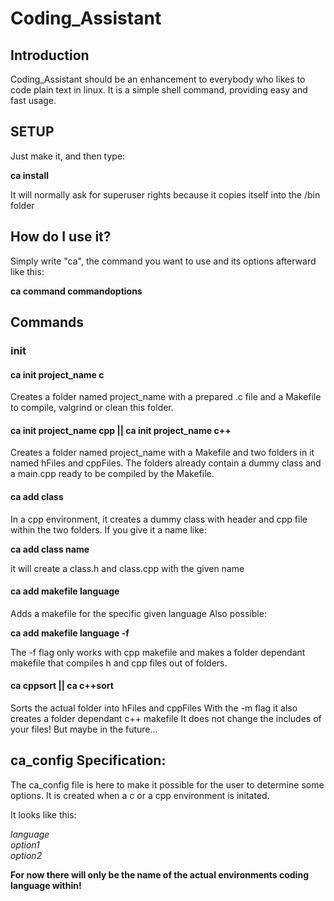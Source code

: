 <h1>Coding_Assistant</h1>

<h2>Introduction</h2>

Coding_Assistant should be an enhancement to everybody who likes to code plain text
in linux. It is a simple shell command, providing easy and fast usage.

<h2> SETUP </h2>

Just make it, and then type:

<b>ca install</b>

It will normally ask for superuser rights because it copies itself into the /bin folder

<h2>How do I use it?</h2>

Simply write "ca", the command you want to use and its options afterward like this:

<b>ca command commandoptions</b>

<h2>Commands</h2>

<h3>init</h3>

<h4>ca init project_name c</h4>

Creates a folder named project_name with a prepared .c file and a Makefile to
compile, valgrind or clean this folder.

<h4>ca init project_name cpp || ca init project_name c++</h4>

Creates a folder named project_name with a Makefile and two folders in it named
hFiles and cppFiles. The folders already contain a dummy class and a main.cpp
ready to be compiled by the Makefile.

<h4>ca add class</h4>

In a cpp environment, it creates a dummy class with header and cpp file within
the two folders.
If you give it a name like:

<b>ca add class name</b>

it will create a class.h and class.cpp with the given name

<h4>ca add makefile language</h4>

Adds a makefile for the specific given language
Also possible:

<b>ca add makefile language -f</b>

The -f flag only works with cpp makefile and makes a folder dependant makefile
that compiles h and cpp files out of folders.

<h4>ca cppsort || ca c++sort</h4>

Sorts the actual folder into hFiles and cppFiles
With the -m flag it also creates a folder dependant c++ makefile
It does not change the includes of your files!
But maybe in the future...

<h2>ca_config Specification:</h2>

The ca_config file is here to make it possible for the user to determine some
options.
It is created when a c or a cpp environment is initated.

It looks like this:

<em>language</em><br/>
<em>option1</em><br/>
<em>option2</em><br/>

<b>For now there will only be the name of the 
actual environments coding language within!</b>